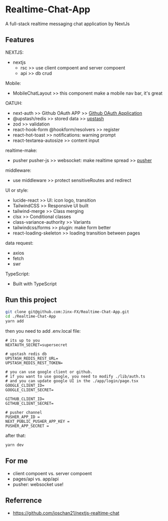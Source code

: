 # Realtime-Chat-App

A full-stack realtime messaging chat application by NextJs

## Features

NEXTJS:

- nextjs
  - rsc >> use client compoent and server compoent
  - api >> db crud

Mobile:

- MobileChatLayout >> this component make a mobile nav bar, it's great

OATUH:

- next-auth >> Github OAuth APP >> [Github OAuth Application](https://github.com/settings/applications/new)
- @upstash/redis >> stored data >> [upstash](https://upstash.com/)
- zod >> validation
- react-hook-form @hookform/resolvers >> register
- react-hot-toast >> notifications: warning prompt
- react-textarea-autosize >> content input

realtime-make:

- pusher pusher-js >> websocket: make realtime spread >> [pusher](https://pusher.com
)

middleware:

- use middleware >> protect sensitiveRoutes and redirect

UI or style:

- lucide-react >> UI: icon logo, transition
- TailwindCSS >> Responsive UI built
- tailwind-merge >> Class merging
- clsx >> Conditional classes
- class-variance-authority >> Variants
- tailwindcss/forms >> plugin: make form better
- react-loading-skeleton >> loading transition between pages

data request:

- axios
- fetch
- swr

TypeScript:

- Built with TypeScript

## Run this project

```sh
git clone git@github.com:Jinx-FX/Realtime-Chat-App.git
cd ./Realtime-Chat-App
yarn add
```

then you need to add .env.local file:
```env
# its up to you
NEXTAUTH_SECRET=supersecret

# upstash redis db
UPSTASH_REDIS_REST_URL=
UPSTASH_REDIS_REST_TOKEN=

# you can use google client or github.
# if you want to use google, you need to modify ./lib/auth.ts
# and you can update google UI in the ./app/login/page.tsx
GOOGLE_CLIENT_ID=
GOOGLE_CLIENT_SECRET=

GITHUB_CLIENT_ID=
GITHUB_CLIENT_SECRET=

# pusher channel
PUSHER_APP_ID = 
NEXT_PUBLIC_PUSHER_APP_KEY = 
PUSHER_APP_SECRET = 
```

after that:
```sh
yarn dev
```

## For me

- client compoent vs. server compoent
- pages/api vs. app/api
- pusher: websocket use!

## Referrence

- https://github.com/joschan21/nextjs-realtime-chat